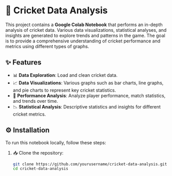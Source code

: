 # 🏏 Cricket Data Analysis

This project contains a **Google Colab Notebook** that performs an in-depth analysis of cricket data. Various data visualizations, statistical analyses, and insights are generated to explore trends and patterns in the game. The goal is to provide a comprehensive understanding of cricket performance and metrics using different types of graphs.

## ✨ Features

- 📊 **Data Exploration**: Load and clean cricket data.
- 📈 **Data Visualizations**: Various graphs such as bar charts, line graphs, and pie charts to represent key cricket statistics.
- 🧠 **Performance Analysis**: Analyze player performance, match statistics, and trends over time.
- 📉 **Statistical Analysis**: Descriptive statistics and insights for different cricket metrics.

## ⚙️ Installation

To run this notebook locally, follow these steps:

1. 📥 Clone the repository:

   ```bash
   git clone https://github.com/yourusername/cricket-data-analysis.git
   cd cricket-data-analysis

